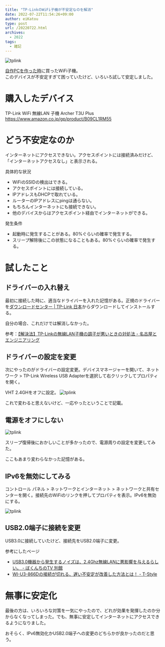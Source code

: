 ```yaml
---
title: "TP-LinkのWiFi子機が不安定なのを解消"
date: 2022-07-22T11:54:26+09:00
author: eiKatou
type: post
url: /20220722.html
archives:
  - 2022
tags:
  - 雑記
---
```


![tplink](/uploads/2022/07/tplink.jpg)

[自作PCを作った時](20220705.html)に買ったWiFi子機。  
このデバイスが不安定すぎて困っていたけど、いろいろ試して安定しました。

<!--more-->

# 購入したデバイス
TP-Link WiFi 無線LAN 子機 Archer T3U Plus  
https://www.amazon.co.jp/gp/product/B09CL1RM55

# どう不安定なのか
インターネットにアクセスできない。アクセスポイントには接続済みだけど、「インターネットアクセスなし」と表示される。

具体的な状況
- WiFiのSSIDの検出はできる。
- アクセスポイントには接続している。
- IPアドレスもDHCPで取れている。
- ルーターのIPアドレスにpingは通らない。
- もちろんインターネットにも接続できない。
- 他のデバイスからはアクセスポイント経由でインターネットができる。

発生条件
- 起動時に発生することがある。80%ぐらいの確率で発生する。
- スリープ解除後にこの状態になることもある。80%ぐらいの確率で発生する。

# 試したこと
## ドライバーの入れ替え
最初に接続した時に、適当なドライバーを入れた記憶がある。正規のドライバーを[ダウンロードセンター | TP-Link 日本](https://www.tp-link.com/jp/support/download/)からダウンロードしてインストールする。

自分の場合、これだけでは解消しなかった。

参考：[【解決法】TP-Linkの無線LAN子機の調子が悪いときの対処法 - 名古屋とエンジニアリング](https://nagoya-eng.com/tp-link-lan-child-trouble/)

## ドライバーの設定を変更
次にやったのがドライバーの設定変更。デバイスマネージャーを開いて、ネットワーク > TP-Link Wireless USB Adapterを選択して右クリックしてプロパティを開く。

VHT 2.4GHをオフに設定。
![tplink](/uploads/2022/07/tplink_2.png)

これで変わると思えないけど、一応やったということで記載。

## 電源をオフにしない
![tplink](/uploads/2022/07/tplink_3.png)

スリープ復帰後におかしいことが多かったので、電源周りの設定を変更してみた。

ここもあまり変わらなかった記憶がある。

## IPv6を無効にしてみる
コントロール パネル > ネットワークとインターネット > ネットワークと共有センターを開く。接続先のWiFiのリンクを押してプロパティを表示。IPv6を無効にする。

![tplink](/uploads/2022/07/tplink_4.png)

## USB2.0端子に接続を変更
USB3.0に接続していたけど、接続先をUSB2.0端子に変更。

参考にしたページ
- [USB3.0機器から発生するノイズは、2.4Ghz無線LANに悪影響を与えるらしい。 - ぼくんちのTV 別館](https://freesoft.tvbok.com/tips/web/usb3_24ghz_wifi.html?utm_source=pocket_mylist)
- [WI-U3-866Dの接続が切れる、遅い不安定が改善した方法とは！ - T-Style](https://t-iga.com/archives/3970?utm_source=pocket_mylist)


# 無事に安定化
最後の方は、いろいろな対策を一気にやったので、どれが効果を発揮したのか分からなくなってしまった。でも、無事に安定してインターネットにアクセスできるようになりました。

おそらく、IPv6無効化かUSB2.0端子への変更のどちらかが良かったのだと思う。
